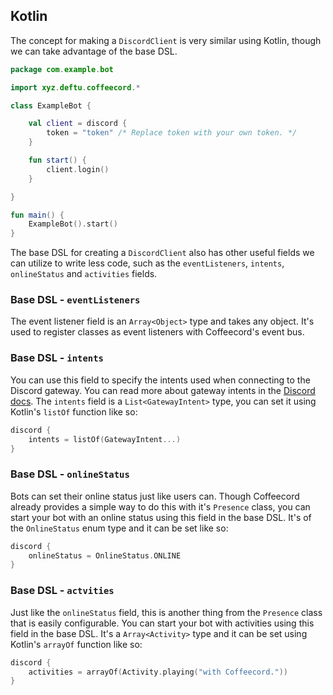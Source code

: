 ## Kotlin
The concept for making a `DiscordClient` is very similar using Kotlin, though we can take advantage of the base DSL.
```kotlin
package com.example.bot

import xyz.deftu.coffeecord.*

class ExampleBot {

    val client = discord {
        token = "token" /* Replace token with your own token. */
    }

    fun start() {
        client.login()
    }

}

fun main() {
    ExampleBot().start()
}
```
The base DSL for creating a `DiscordClient` also has other useful fields we can utilize to write less code,
such as the `eventListeners`, `intents`, `onlineStatus` and `activities` fields.

### Base DSL - `eventListeners`
The event listener field is an `Array<Object>` type and takes any object. It's used to register classes as event listeners with
Coffeecord's event bus.

### Base DSL - `intents`
You can use this field to specify the intents used when connecting to the Discord gateway. You can read more about gateway intents in the [Discord docs](https://discord.com/developers/docs/topics/gateway#gateway-intents). The `intents` field is a `List<GatewayIntent>` type, you can set it using Kotlin's `listOf` function like so:
```kotlin
discord {
    intents = listOf(GatewayIntent...)
}
```

### Base DSL - `onlineStatus`
Bots can set their online status just like users can. Though Coffeecord already provides a simple way to do this with it's `Presence` class, you can start your bot with an online status using this field in the base DSL. It's of the `OnlineStatus` enum type and it can be set like so:
```kotlin
discord {
    onlineStatus = OnlineStatus.ONLINE
}
```

### Base DSL - `actvities`
Just like the `onlineStatus` field, this is another thing from the `Presence` class that is easily configurable. You can start your bot with activities using this field in the base DSL. It's a `Array<Activity>` type and it can be set using Kotlin's `arrayOf` function like so:
```kotlin
discord {
    activities = arrayOf(Activity.playing("with Coffeecord."))
}
```